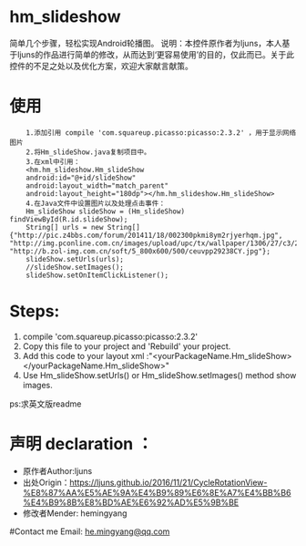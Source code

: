 # hm_slideshow
简单几个步骤，轻松实现Android轮播图。
说明：本控件原作者为ljuns，本人基于ljuns的作品进行简单的修改，从而达到‘更容易使用’的目的，仅此而已。关于此控件的不足之处以及优化方案，欢迎大家献言献策。

# 使用
        1.添加引用 compile 'com.squareup.picasso:picasso:2.3.2' ，用于显示网络图片
        2.将Hm_slideShow.java复制项目中。
        3.在xml中引用：
        <hm.hm_slideshow.Hm_slideShow
        android:id="@+id/slideShow"
        android:layout_width="match_parent"
        android:layout_height="180dp"></hm.hm_slideshow.Hm_slideShow>
        4.在Java文件中设置图片以及处理点击事件：
        Hm_slideShow slideShow = (Hm_slideShow) findViewById(R.id.slideShow);
        String[] urls = new String[]{"http://pic.z4bbs.com/forum/201411/18/002300pkmi8ym2rjyerhqm.jpg", "http://img.pconline.com.cn/images/upload/upc/tx/wallpaper/1306/27/c3/22647769_1372328143774.jpg", "http://b.zol-img.com.cn/soft/5_800x600/500/ceuvpp29238CY.jpg"};
        slideShow.setUrls(urls);
        //slideShow.setImages();
        slideShow.setOnItemClickListener();


# Steps:
 1. compile 'com.squareup.picasso:picasso:2.3.2'
 2. Copy this file to your project and 'Rebuild' your project.
 3. Add this code to your layout xml :"<yourPackageName.Hm_slideShow></yourPackageName.Hm_slideShow>"
 4. Use Hm_slideShow.setUrls() or Hm_slideShow.setImages() method show images.
 
 ps:求英文版readme
 
 
# 声明 declaration ：
 * 原作者Author:ljuns
 * 出处Origin：https://ljuns.github.io/2016/11/21/CycleRotationView-%E8%87%AA%E5%AE%9A%E4%B9%89%E6%8E%A7%E4%BB%B6%E4%B9%8B%E8%BD%AE%E6%92%AD%E5%9B%BE
 * 修改者Mender: hemingyang
 
#Contact me
Email: he.mingyang@qq.com
